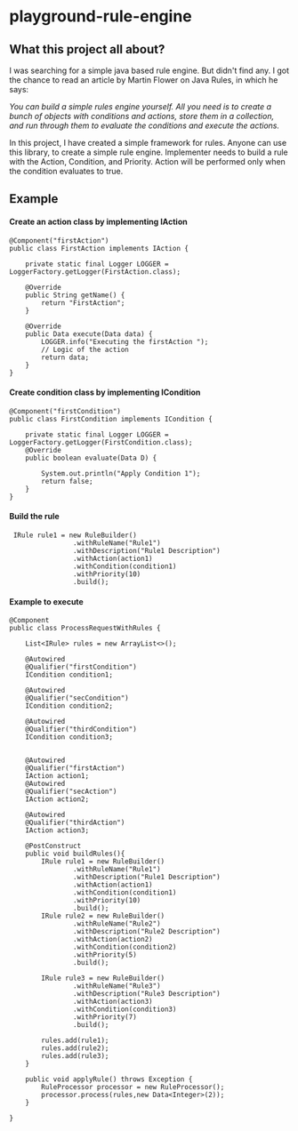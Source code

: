 # playground-rule-engine

## What this project all about?

I was searching for a simple java based rule engine. But didn't find any. I got the chance to read an article by Martin Flower on Java Rules, in which he says:

<i>You can build a simple rules engine yourself. All you need is to create a bunch of objects with conditions and actions, store them in a collection, and run through them to evaluate the conditions and execute the actions.</i>

In this project, I have created a simple framework for rules. Anyone can use this library, to create a simple rule engine. 
Implementer needs to build a rule with the Action, Condition, and Priority. Action will be performed only when the condition evaluates to true.

## Example

#### Create an action class by implementing IAction

```
@Component("firstAction")
public class FirstAction implements IAction {

    private static final Logger LOGGER = LoggerFactory.getLogger(FirstAction.class);
    
    @Override
    public String getName() {
        return "FirstAction";
    }

    @Override
    public Data execute(Data data) {
        LOGGER.info("Executing the firstAction ");
        // Logic of the action
        return data;
    }
}
```
#### Create condition class by implementing ICondition
```
@Component("firstCondition")
public class FirstCondition implements ICondition {

    private static final Logger LOGGER = LoggerFactory.getLogger(FirstCondition.class);
    @Override
    public boolean evaluate(Data D) {

        System.out.println("Apply Condition 1");
        return false;
    }
}

```
####  Build the rule
```
 IRule rule1 = new RuleBuilder()
                .withRuleName("Rule1")
                .withDescription("Rule1 Description")
                .withAction(action1)
                .withCondition(condition1)
                .withPriority(10)
                .build();
```

####  Example to execute

```
@Component
public class ProcessRequestWithRules {

    List<IRule> rules = new ArrayList<>();

    @Autowired
    @Qualifier("firstCondition")
    ICondition condition1;

    @Autowired
    @Qualifier("secCondition")
    ICondition condition2;

    @Autowired
    @Qualifier("thirdCondition")
    ICondition condition3;


    @Autowired
    @Qualifier("firstAction")
    IAction action1;
    @Autowired
    @Qualifier("secAction")
    IAction action2;

    @Autowired
    @Qualifier("thirdAction")
    IAction action3;

    @PostConstruct
    public void buildRules(){
        IRule rule1 = new RuleBuilder()
                .withRuleName("Rule1")
                .withDescription("Rule1 Description")
                .withAction(action1)
                .withCondition(condition1)
                .withPriority(10)
                .build();
        IRule rule2 = new RuleBuilder()
                .withRuleName("Rule2")
                .withDescription("Rule2 Description")
                .withAction(action2)
                .withCondition(condition2)
                .withPriority(5)
                .build();

        IRule rule3 = new RuleBuilder()
                .withRuleName("Rule3")
                .withDescription("Rule3 Description")
                .withAction(action3)
                .withCondition(condition3)
                .withPriority(7)
                .build();

        rules.add(rule1);
        rules.add(rule2);
        rules.add(rule3);
    }

    public void applyRule() throws Exception {
        RuleProcessor processor = new RuleProcessor();
        processor.process(rules,new Data<Integer>(2));
    }

}
```
